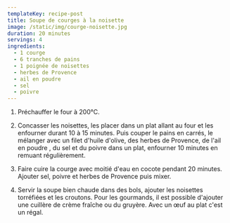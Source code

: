 ```yaml
---
templateKey: recipe-post
title: Soupe de courges à la noisette
image: /static/img/courge-noisette.jpg
duration: 20 minutes
servings: 4
ingredients:
  - 1 courge
  - 6 tranches de pains
  - 1 poignée de noisettes
  - herbes de Provence
  - ail en poudre
  - sel
  - poivre
---
```

1. Préchauffer le four à 200°C.

2. Concasser les noisettes, les placer dans un plat allant au four et les enfourner durant 10 à 15 minutes. Puis couper le pains en carrés, le mélanger avec un filet d'huile d'olive, des herbes de Provence, de l'ail en poudre , du sel et du poivre dans un plat, enfourner 10 minutes en remuant régulièrement.

3. Faire cuire la courge avec moitié d'eau en cocote pendant 20 minutes. Ajouter sel, poivre et herbes de Provence puis mixer. 

4. Servir la soupe bien chaude dans des bols, ajouter les noisettes torréfiées et les croutons. Pour les gourmands, il est possible d'ajouter une cuillère de crème fraîche ou du gruyère. Avec un œuf au plat c'est un régal.